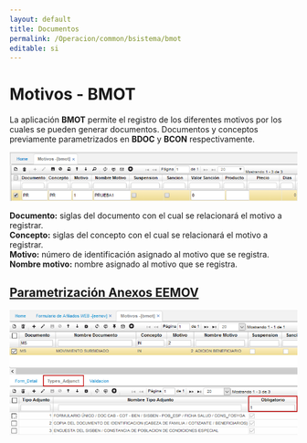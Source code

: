 ```yaml
---
layout: default
title: Documentos
permalink: /Operacion/common/bsistema/bmot
editable: si
---
```


# Motivos - BMOT

La aplicación **BMOT** permite el registro de los diferentes motivos por los cuales se pueden generar documentos. Documentos y conceptos previamente parametrizados en **BDOC** y **BCON** respectivamente.  

![](bmot1.png)

**Documento:** siglas del documento con el cual se relacionará el motivo a registrar.  
**Concepto:** siglas del concepto con el cual se relacionará el motivo a registrar.  
**Motivo:** número de identificación asignado al motivo que se registra.  
**Nombre motivo:** nombre asignado al motivo que se registra.  

## [Parametrización Anexos EEMOV]()


![](bmot2.png)

